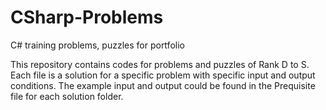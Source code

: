 # CSharp-Problems
C# training problems, puzzles for portfolio

This repository contains codes for problems and puzzles of Rank D to S.
Each file is a solution for a specific problem with specific input and output conditions.
The example input and output could be found in the Prequisite file for each solution folder.
